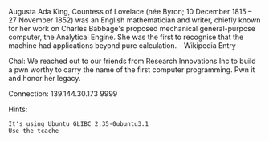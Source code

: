 Augusta Ada King, Countess of Lovelace (née Byron; 10 December 1815 – 27 November 1852) was an English mathematician and writer, chiefly known for her work on Charles Babbage's proposed mechanical general-purpose computer, the Analytical Engine. She was the first to recognise that the machine had applications beyond pure calculation. - Wikipedia Entry

Chal: We reached out to our friends from Research Innovations Inc to build a pwn worthy to carry the name of the first computer programming. Pwn it and honor her legacy.

Connection: 139.144.30.173 9999

Hints:

    It's using Ubuntu GLIBC 2.35-0ubuntu3.1
    Use the tcache
